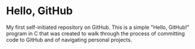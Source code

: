 # Hello, GitHub

My first self-initiated repository on GitHub. This is a simple "Hello, GitHub!" program in C that was created to walk through the process of committing code to GitHub and of navigating personal projects.
